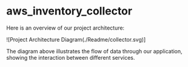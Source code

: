 # aws_inventory_collector

Here is an overview of our project architecture:

![Project Architecture Diagram(./Readme/collector.svg)]

The diagram above illustrates the flow of data through our application, showing the interaction between different services.